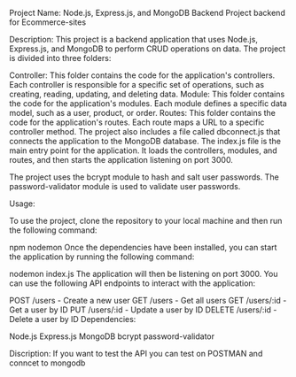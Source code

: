 
Project Name: Node.js, Express.js, and MongoDB Backend Project backend for Ecommerce-sites

Description: This project is a backend application that uses Node.js, Express.js, and MongoDB to perform CRUD operations on data. The project is divided into three folders:

Controller: This folder contains the code for the application's controllers. Each controller is responsible for a specific set of operations, such as creating, reading, updating, and deleting data.
Module: This folder contains the code for the application's modules. Each module defines a specific data model, such as a user, product, or order.
Routes: This folder contains the code for the application's routes. Each route maps a URL to a specific controller method.
The project also includes a file called dbconnect.js that connects the application to the MongoDB database. The index.js file is the main entry point for the application. It loads the controllers, modules, and routes, and then starts the application listening on port 3000.

The project uses the bcrypt module to hash and salt user passwords. The password-validator module is used to validate user passwords.

Usage:

To use the project, clone the repository to your local machine and then run the following command:

npm nodemon 
Once the dependencies have been installed, you can start the application by running the following command:

nodemon index.js
The application will then be listening on port 3000. You can use the following API endpoints to interact with the application:

POST /users - Create a new user
GET /users - Get all users
GET /users/:id - Get a user by ID
PUT /users/:id - Update a user by ID
DELETE /users/:id - Delete a user by ID
Dependencies:

Node.js
Express.js
MongoDB
bcrypt
password-validator

Discription:
If you want to test the API you can test on POSTMAN and conncet to mongodb
